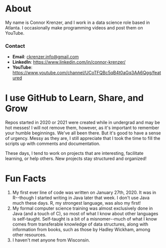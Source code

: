 # About
My name is Connor Krenzer, and I work in a data science role based in Atlanta. I occasionally make programming videos and post them on YouTube.

### Contact
- **Email**: ckrenzer.info@gmail.com
- **LinkedIn**: https://www.linkedin.com/in/connor-krenzer/
- **YouTube**: https://www.youtube.com/channel/UCoTFQBc5qB4t0aGq3AA6Qgg/featured


# I use GitHub to Learn, Share, and Grow
Repos started in 2020 or 2021 were created while in undergrad and may be hot messes! I will not remove them, however, as it's important to remember your humble beginnings. We've all been there. But it's good to have a sense of urgency. Messy as they are, I still appreciate that I took the time to fill the scripts up with comments and documentation.

These days, I tend to work on projects that are interesting, facilitate learning, or help others. New projects stay structured and organized!


# Fun Facts
1. My first ever line of code was written on January 27th, 2020. It was in R--though I started writing in Java later that week. I don't use Java much these days. R, my strongest language, was also my first!
1. My formal computer science training was almost exclusively done in Java (and a touch of C), so most of what I know about other languages is self-taught. Self-taught is a bit of a misnomer--much of what I know comes from transferable knowledge of data structures, along with information from books, such as those by Hadley Wickham, among other resources.
1. I haven't met anyone from Wisconsin.
